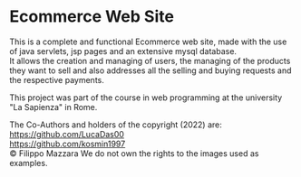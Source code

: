 # Ecommerce Web Site

This is a complete and functional Ecommerce web site, made with the use of java servlets, jsp pages and an extensive mysql database. <br>
It allows the creation and managing of users, the managing of the products they want to sell and also addresses all the selling and buying requests and the respective payments.<br>

This project was part of the course in web programming at the university "La Sapienza" in Rome.<br>

The Co-Authors and holders of the copyright (2022) are: <br>
https://github.com/LucaDas00 <br>
https://github.com/kosmin1997 <br>
© Filippo Mazzara
We do not own the rights to the images used as examples.
